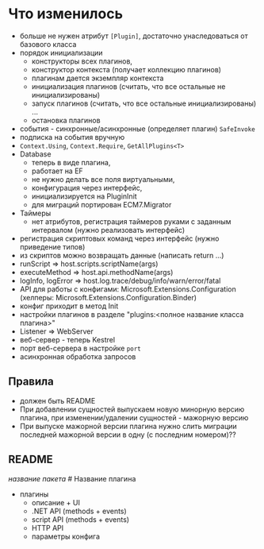 ﻿# Что изменилось

- больше не нужен атрибут `[Plugin]`, достаточно унаследоваться от базового класса
- порядок инициализации
  - конструкторы всех плагинов,
  - конструктор контекста (получает коллекцию плагинов)
  - плагинам дается экземпляр контекста
  - инициализация плагинов (считать, что все остальные не инициализированы)
  - запуск плагинов (считать, что все остальные инициализированы)
    ...
  - остановка плагинов
- события - синхронные/асинхронные (определяет плагин) `SafeInvoke`
- подписка на события вручную
- `Context.Using`, `Context.Require`, `GetAllPlugins<T>`
- Database 
  - теперь в виде плагина, 
  - работает на EF
  - не нужно делать все поля виртуальными, 
  - конфигурация через интерфейс, 
  - инициализируется на PluginInit
  - для миграций портирован ECM7.Migrator
- Таймеры
  - нет атрибутов, регистрация таймеров руками с заданным интервалом (нужно реализовать интерфейс)
- регистрация скриптовых команд через интерфейс (нужно приведение типов)
- из скриптов можно возвращать данные (написать return ...)
- runScript => host.scripts.scriptName(args)
- executeMethod => host.api.methodName(args)
- logInfo, logError => host.log.trace/debug/info/warn/error/fatal
- API для работы с конфигами: Microsoft.Extensions.Configuration (хелперы: Microsoft.Extensions.Configuration.Binder)
- конфиг приходит в метод Init
- настройки плагинов в разделе "plugins:<полное название класса плагина>"
- Listener => WebServer
- веб-сервер - теперь Kestrel
- порт веб-сервера в настройке `port`
- асинхронная обработка запросов
  
  
## Правила
- должен быть README
- При добавлении сущностей выпускаем новую минорную версию плагина, при изменении/удалении сущностей - мажорную версию
- При выпуске мажорной версии плагина нужно слить миграции последней мажорной версии в одну (с последним номером)??

## README

*название пакета*
\# Название плагина

- плагины
  - описание + UI
  - .NET API (methods + events)
  - script API (methods + events)
  - HTTP API
  - параметры конфига
